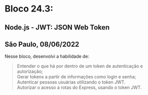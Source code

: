 # Bloco 24.3:

## Node.js - JWT: JSON Web Token
## São Paulo, 08/06/2022

Nesse bloco, desenvolvi a habilidade de:

> Entender o que há por dentro de um token de autenticação e autorização;\
> Gerar tokens a partir de informações como login e senha;\
> Autenticar pessoas usuárias utilizando o token JWT.\
> Autorizar o acesso a rotas do Express, usando o token JWT.